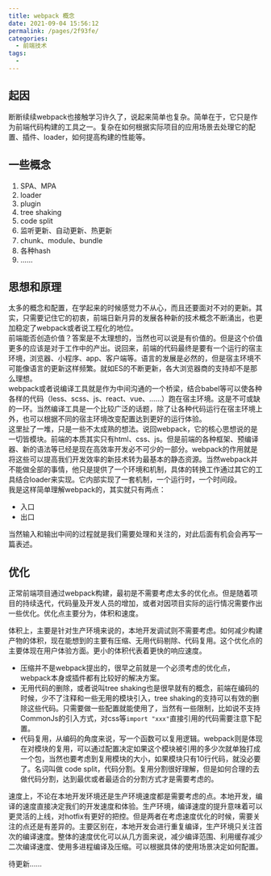 ```yaml
---
title: webpack 概念
date: 2021-09-04 15:56:12
permalink: /pages/2f93fe/
categories:
  - 前端技术
tags:
  - 
---
```


## 起因
断断续续webpack也接触学习许久了，说起来简单也复杂。简单在于，它只是作为前端代码构建的工具之一。复杂在如何根据实际项目的应用场景去处理它的配置、插件、loader，如何提高构建的性能等。

## 一些概念
1. SPA、MPA
2. loader
3. plugin
4. tree shaking
5. code split
6. 监听更新、自动更新、热更新
7. chunk、module、bundle
8. 各种hash
9. ……

## 思想和原理
太多的概念和配置，在学起来的时候感觉力不从心，而且还要面对不对的更新。其实，只需要记住它的初衷，前端日新月异的发展各种新的技术概念不断涌出，也更加稳定了webpack或者说工程化的地位。  
前端能否创造价值？答案是不太理想的，当然也可以说是有价值的。但是这个价值更多的应该是对于工作中的产出。说回来，前端的代码最终是要有一个运行的宿主环境，浏览器、小程序、app、客户端等。语言的发展是必然的，但是宿主环境不可能像语言的更新这样频繁。就如ES的不断更新，各大浏览器商的支持却不是那么理想。  
webpack或者说编译工具就是作为中间沟通的一个桥梁，结合babel等可以使各种各样的代码（less、scss、js、react、vue、……）跑在宿主环境。这是不可或缺的一环。当然编译工具是一个比较广泛的话题，除了让各种代码运行在宿主环境上外，也可以根据不同的宿主环境改变配置达到更好的运行体验。  
这里扯了一堆，只是一些不太成熟的想法。说回webpack，它的核心思想说的是一切皆模块。前端的本质其实只有html、css、js。但是前端的各种框架、预编译器、新的语法等已经是现在高效率开发必不可少的一部分。webpack的作用就是将这些可以提高我们开发效率的新技术转为最基本的静态资源。当然webpack并不能做全部的事情，他只是提供了一个环境和机制，具体的转换工作通过其它的工具结合loader来实现。它内部实现了一套机制，一个运行时，一个时间段。  
我是这样简单理解webpack的，其实就只有两点：
+ 入口
+ 出口

当然输入和输出中间的过程就是我们需要处理和关注的，对此后面有机会会再写一篇表述。

## 优化
正常前端项目通过webpack构建，最初是不需要考虑太多的优化点。但是随着项目的持续迭代，代码量及开发人员的增加，或者对因项目实际的运行情况需要作出一些优化。优化点主要分为，体积和速度。

体积上，主要是针对生产环境来说的，本地开发调试则不需要考虑。如何减少构建产物的体积，现在能想到的主要有压缩、无用代码剔除、代码复用。这个优化点的主要体现在用户体验方面。更小的体积代表着更快的响应速度。  
+ 压缩并不是webpack提出的，很早之前就是一个必须考虑的优化点，webpack本身或插件都有比较好的解决方案。
+ 无用代码的删除，或者说叫tree shaking也是很早就有的概念，前端在编码的时候，少不了注释和一些无用的模块引入，tree shaking的支持可以有效的删除这些代码。只需要做一些配置就能使用了，当然有一些限制，比如说不支持CommonJs的引入方式，对css等`import "xxx"`直接引用的代码需要注意下配置。
+ 代码复用，从编码的角度来说，写一个函数可以复用逻辑。webpack则是体现在对模块的复用，可以通过配置决定如果这个模块被引用的多少次就单独打成一个包，当然也要考虑到复用模块的大小，如果模块只有10行代码，就没必要了。名词叫做 code split，代码分割。复用分割很好理解，但是如何合理的去做代码分割，达到最优或者最适合的分割方式才是需要考虑的。

速度上，不论在本地开发环境还是生产环境速度都是需要考虑的点。本地开发，编译的速度直接决定我们的开发速度和体验。生产环境，编译速度的提升意味着可以更灵活的上线，对hotfix有更好的把控。但是两者在考虑速度优化的时候，需要关注的点还是有差异的。主要区别在，本地开发会进行重复编译，生产环境只关注首次的编译速度。整体的速度优化可以从几方面来说，减少编译范围、利用缓存减少二次编译速度、使用多进程编译及压缩。可以根据具体的使用场景决定如何配置。

待更新……